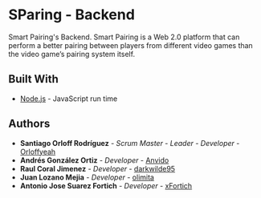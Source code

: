 # SParing - Backend

Smart Pairing's Backend. Smart Pairing is a Web 2.0 platform that can perform a better pairing between players from different video games than the video game’s pairing system itself.

## Built With

* [Node.js](https://github.com/nodejs) - JavaScript run time

## Authors

* **Santiago Orloff Rodríguez** - *Scrum Master - Leader - Developer* - [Orloffyeah](https://github.com/Orloffyeah)
* **Andrés González Ortiz** - *Developer* - [Anvido](https://github.com/Anvido)
* **Raul Coral Jimenez** - *Developer* - [darkwilde95](https://github.com/darkwilde95)
* **Juan Lozano Mejia** - *Developer* - [olimita](https://github.com/olimita)
* **Antonio Jose Suarez Fortich** - *Developer* - [xFortich](https://github.com/xFortich)
